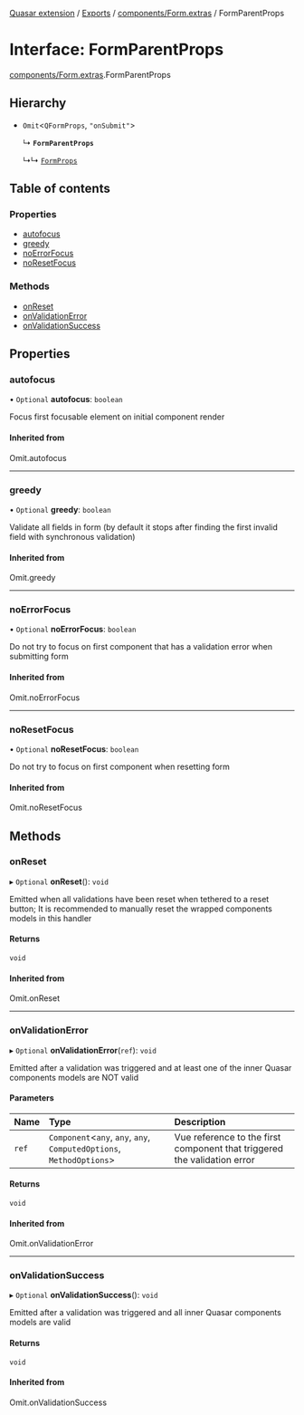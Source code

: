 [Quasar extension](../index.md) / [Exports](../modules.md) / [components/Form.extras](../modules/components_Form_extras.md) / FormParentProps

# Interface: FormParentProps

[components/Form.extras](../modules/components_Form_extras.md).FormParentProps

## Hierarchy

- `Omit`<`QFormProps`, ``"onSubmit"``\>

  ↳ **`FormParentProps`**

  ↳↳ [`FormProps`](components_Form_extras.FormProps.md)

## Table of contents

### Properties

- [autofocus](components_Form_extras.FormParentProps.md#autofocus)
- [greedy](components_Form_extras.FormParentProps.md#greedy)
- [noErrorFocus](components_Form_extras.FormParentProps.md#noerrorfocus)
- [noResetFocus](components_Form_extras.FormParentProps.md#noresetfocus)

### Methods

- [onReset](components_Form_extras.FormParentProps.md#onreset)
- [onValidationError](components_Form_extras.FormParentProps.md#onvalidationerror)
- [onValidationSuccess](components_Form_extras.FormParentProps.md#onvalidationsuccess)

## Properties

### autofocus

• `Optional` **autofocus**: `boolean`

Focus first focusable element on initial component render

#### Inherited from

Omit.autofocus

___

### greedy

• `Optional` **greedy**: `boolean`

Validate all fields in form (by default it stops after finding the first invalid field with synchronous validation)

#### Inherited from

Omit.greedy

___

### noErrorFocus

• `Optional` **noErrorFocus**: `boolean`

Do not try to focus on first component that has a validation error when submitting form

#### Inherited from

Omit.noErrorFocus

___

### noResetFocus

• `Optional` **noResetFocus**: `boolean`

Do not try to focus on first component when resetting form

#### Inherited from

Omit.noResetFocus

## Methods

### onReset

▸ `Optional` **onReset**(): `void`

Emitted when all validations have been reset when tethered to a reset button; It is recommended to manually reset the wrapped components models in this handler

#### Returns

`void`

#### Inherited from

Omit.onReset

___

### onValidationError

▸ `Optional` **onValidationError**(`ref`): `void`

Emitted after a validation was triggered and at least one of the inner Quasar components models are NOT valid

#### Parameters

| Name | Type | Description |
| :------ | :------ | :------ |
| `ref` | `Component`<`any`, `any`, `any`, `ComputedOptions`, `MethodOptions`\> | Vue reference to the first component that triggered the validation error |

#### Returns

`void`

#### Inherited from

Omit.onValidationError

___

### onValidationSuccess

▸ `Optional` **onValidationSuccess**(): `void`

Emitted after a validation was triggered and all inner Quasar components models are valid

#### Returns

`void`

#### Inherited from

Omit.onValidationSuccess

